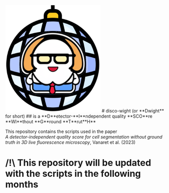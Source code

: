 <img src="imgs/dwight2.png" width="300">
# disco-wight (or **Dwight** for short)
## is a **D**etector-**I**ndependent quality **SCO**re **WI**thout **G**round **T**rut**H**

This repository contains the scripts used in the paper  
*A detector-independent quality score for cell segmentation without ground truth in 3D live fluorescence microscopy*, Vanaret et al. (2023)

# /!\ **This repository will be updated with the scripts in the following months**
